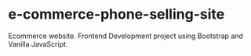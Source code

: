 # e-commerce-phone-selling-site
Ecommerce website. Frontend Development project using Bootstrap and Vanilla JavaScript.
